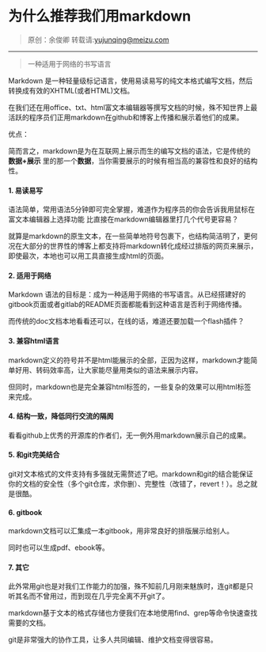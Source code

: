 # 为什么推荐我们用markdown

> 原创：余俊卿 转载请:<yujunqing@meizu.com>

----

> 一种适用于网络的书写语言

Markdown 是一种轻量级标记语言，使用易读易写的纯文本格式编写文档，然后转换成有效的XHTML(或者HTML)文档。

在我们还在用office、txt、html富文本编辑器等撰写文档的时候，殊不知世界上最活跃的程序员们正用markdown在github和博客上传播和展示着他们的成果。

优点：

简而言之，markdown是为在互联网上展示而生的编写文档的语法，它是传统的 **数据+展示** 里的那一个**数据**，当你需要展示的时候有相当高的兼容性和良好的结构性。

#### 1. 易读易写
     
   语法简单，常用语法5分钟即可完全掌握，难道作为程序员的你会告诉我用鼠标在富文本编辑器上选择功能 比直接在markdown编辑器里打几个代号更容易？
   
   就算是markdown的原生文本，在一些简单地符号包裹下，也结构简洁明了，更何况在大部分的世界性的博客上都支持将markdown转化成经过排版的网页来展示，即使最次，本地也可以用工具直接生成html的页面。   

#### 2. 适用于网络
   
   Markdown 语法的目标是：成为一种适用于网络的书写语言。从已经搭建好的gitbook页面或者gitlab的README页面都能看到这种语言是否利于网络传播。
   
   而传统的doc文档本地看看还可以，在线的话，难道还要加载一个flash插件？

#### 3. 兼容html语言
   
   markdown定义的符号并不是html能展示的全部，正因为这样，markdown才能简单好用、转码效率高，让大家能尽量用类似的语法来展示内容。
   
   但同时，markdown也是完全兼容html标签的，一些复杂的效果可以用html标签来完成。

#### 4. 结构一致，降低同行交流的隔阂

   看看github上优秀的开源库的作者们，无一例外用markdown展示自己的成果。

#### 5. 和git完美结合

   git对文本格式的文件支持有多强就无需赘述了吧。markdown和git的结合能保证你的文档的安全性（多个git仓库，求你删）、完整性（改错了，revert！）。总之就是很酷。
   
#### 6. gitbook
   
   markdown文档可以汇集成一本gitbook，用非常良好的排版展示给别人。
   
   同时也可以生成pdf、ebook等。
     
#### 7. 其它

   此外常用git也是对我们工作能力的加强，殊不知前几月刚来魅族时，连git都是只听其名而不曾用过，而到现在几乎完全离不开git了。
   
   markdown基于文本的格式存储也方便我们在本地使用find、grep等命令快速查找需要的文档。
   
   git是非常强大的协作工具，让多人共同编辑、维护文档变得很容易。
   
   